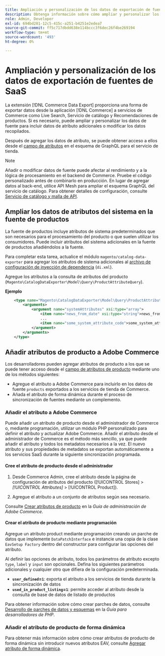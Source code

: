 ```yaml
---
title: Ampliación y personalización de los datos de exportación de fuentes de SaaS
description: Obtenga información sobre cómo ampliar y personalizar los datos de la fuente  [!DNL SaaS Data Export] .
role: Admin, Developer
exl-id: 694bd281-12c5-415c-a251-b4251e2edea7
source-git-commit: ff5c717dbdd638e114bccc3f6dec26f4be269194
workflow-type: tm+mt
source-wordcount: '493'
ht-degree: 0%

---
```


# Ampliación y personalización de los datos de exportación de fuentes de SaaS

La extensión [!DNL Commerce Data Export] proporciona una forma de exportar datos desde la aplicación [!DNL Commerce] a servicios de Commerce como Live Search, Servicio de catálogo y Recomendaciones de productos. Si es necesario, puede ampliar y personalizar los datos de fuente para incluir datos de atributo adicionales o modificar los datos recopilados.

Después de agregar los datos de atributo, se puede obtener acceso a ellos desde el [campo de atributos](https://developer.adobe.com/commerce/webapi/graphql/schema/catalog-service/queries/products/#productviewattribute-type) en el esquema de GraphQL para el servicio de tienda.

>[!NOTE]
>
>Añadir o modificar datos de fuente puede afectar al rendimiento y a la lógica de procesamiento en el backend de Commerce. Pruebe el código personalizado antes de combinarlo en producción. En lugar de agregar datos al back-end, utilice API Mesh para ampliar el esquema GraphQL del servicio de catálogo. Para obtener detalles de configuración, consulte [Servicio de catálogo y malla de API](../catalog-service/mesh.md).

## Ampliar los datos de atributos del sistema en la fuente de productos

La fuente de productos incluye atributos de sistema predeterminados que son necesarios para el procesamiento del producto o que suelen utilizar los consumidores. Puede incluir atributos del sistema adicionales en la fuente de productos añadiéndolos a la fuente.

Para completar esta tarea, actualice el módulo `magento/catalog-data-exporter` para agregar los atributos de sistema adicionales al [archivo de configuración de inyección de dependencia](https://developer.adobe.com/commerce/php/development/build/dependency-injection-file/) (`di.xml`).

Agregue los atributos a la consulta de atributos del producto (`Magento\CatalogDataExporter\Model\Query\ProductAttributeQuery`).

**Ejemplo**

```xml
    <type name="Magento\CatalogDataExporter\Model\Query\ProductAttributeQuery">
        <arguments>
            <argument name="systemAttributes" xsi:type="array">
                <item name="news_from_date" xsi:type="string">news_from_date</item>
                ...
                <item name="some_system_attribute_code">some_system_attribute_code</item>
            </argument>
        </arguments>
    </type>
```

## Añadir atributos de producto a Adobe Commerce

Los desarrolladores pueden agregar atributos de producto a los que se puede tener acceso desde el [campo de atributos de producto](https://developer.adobe.com/commerce/webapi/graphql/schema/catalog-service/queries/products/#output-fields) mediante uno de los métodos siguientes:

- Agregue el atributo a Adobe Commerce para incluirlo en los datos de fuente `products` exportados a los servicios de tienda de Commerce.
- Añada el atributo de forma dinámica durante el proceso de sincronización de fuentes mediante un complemento.

### Añadir el atributo a Adobe Commerce

Puede añadir un atributo de producto desde el administrador de Commerce o, mediante programación, utilizar un módulo PHP personalizado para definir el atributo y actualizar Adobe Commerce. Añadir el atributo desde el administrador de Commerce es el método más sencillo, ya que puede añadir el atributo y todos los metadatos necesarios a la vez. El nuevo atributo y sus propiedades de metadatos se exportan automáticamente a los servicios SaaS durante la siguiente sincronización programada.

#### Cree el atributo de producto desde el administrador

1. Desde Commerce Admin, cree el atributo desde la página de configuración de atributos del producto ([!UICONTROL Stores] > *[!UICONTROL Attributes]* > [!UICONTROL Product]).

1. Agregue el atributo a un conjunto de atributos según sea necesario.

Consulte [Crear atributos de producto](https://experienceleague.adobe.com/es/docs/commerce-admin/catalog/product-attributes/create/attribute-product-create) en la *Guía de administración de Adobe Commerce*.

#### Crear el atributo de producto mediante programación

Agregue un atributo product mediante programación creando un parche de datos que implemente `DataPatchInterface` e instancie una copia de la clase `EavSetup Factory` dentro del constructor para configurar las opciones del atributo.

Al definir las opciones de atributo, todos los parámetros de atributo excepto `type`, `label` y `input` son opcionales. Defina los siguientes parámetros adicionales y cualquier otro que difiera de la configuración predeterminada.

- **`user_defined`=`1`**: exporta el atributo a los servicios de tienda durante la sincronización de datos
- **`used_in_product_listing`=`1`**: permite acceder al atributo desde la consulta de base de datos de listado de productos

Para obtener información sobre cómo crear parches de datos, consulte [Desarrollo de parches de datos y esquemas](https://developer.adobe.com/commerce/php/development/components/declarative-schema/patches/) en la *Guía para desarrolladores de PHP*.

### Añadir el atributo de producto de forma dinámica

Para obtener más información sobre cómo crear atributos de producto de forma dinámica sin introducir nuevos atributos EAV, consulte [Agregar atributo de forma dinámica](add-attribute-dynamically.md).
